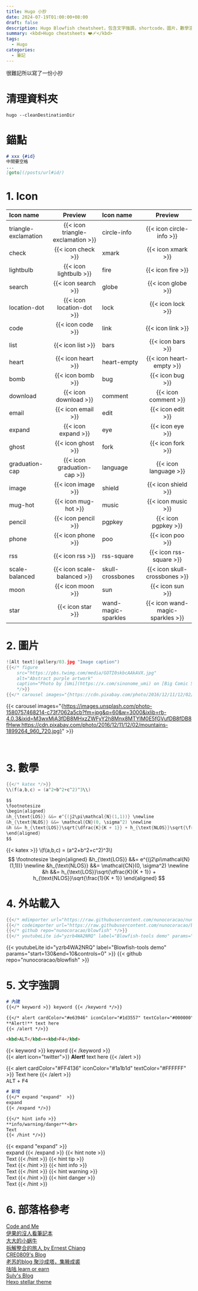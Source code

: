 ```yaml
---
title: Hugo 小抄
date: 2024-07-19T01:00:00+08:00
draft: false
description: Hugo Blowfish cheatsheet，包含文字強調，shortcode，圖片，數學渲染，還有外站載入程式和MarkDown。
summary: <kbd>Hugo cheatsheets ❤️‍🩹</kbd>
tags: 
  - Hugo
categories:
  - 筆記
---
```


很難記所以寫了一份小抄

# 清理資料夾

`hugo --cleanDestinationDir`

# 錨點

```md
# xxx {#id}
中間要空格
...
[goto](/posts/url#id/)
```

# 1. Icon

| Icon name                       | Preview                           | Icon name            | Preview                           |
| :------------------------------ | :------------------------------: | :-------------------- | :------------------------------:  |
| <span class="bg-color">triangle-exclamation</span> | {{< icon triangle-exclamation >}} | <span class="bg-color">circle-info</span> | {{< icon circle-info >}} |
| <span class="bg-color">check</span> | {{< icon check >}} | <span class="bg-color">xmark</span> | {{< icon xmark >}} |
| <span class="bg-color">lightbulb</span> | {{< icon lightbulb >}} | <span class="bg-color">fire</span> | {{< icon fire >}} |
| <span class="bg-color">search</span> | {{< icon search >}} | <span class="bg-color">globe</span> | {{< icon globe >}} |
| <span class="bg-color">location-dot</span> | {{< icon location-dot >}} | <span class="bg-color">lock</span> | {{< icon lock >}} |
| <span class="bg-color">code</span> | {{< icon code >}} | <span class="bg-color">link</span> | {{< icon link >}}                |
| list                            | {{< icon list >}}                 | bars                 | {{< icon bars >}}                 |
| heart                           | {{< icon heart >}}                | heart-empty          | {{< icon heart-empty >}}          |
| bomb                            | {{< icon bomb >}}                 | bug                  | {{< icon bug >}}                  |
| download                        | {{< icon download >}}             | comment              | {{< icon comment >}}              |
| email                           | {{< icon email >}}                | edit                 | {{< icon edit >}}                 |
| expand                          | {{< icon expand >}}               | eye                  | {{< icon eye >}}                  |
| ghost                           | {{< icon ghost >}}                | fork                 | {{< icon fork >}}                 |
| graduation-cap                  | {{< icon graduation-cap >}}       | language             | {{< icon language >}}             |
| image                           | {{< icon image >}}                | shield               | {{< icon shield >}}               |
| mug-hot                         | {{< icon mug-hot >}}              | music                | {{< icon music >}}                |
| pencil                          | {{< icon pencil >}}               | pgpkey               | {{< icon pgpkey >}}               |
| phone                           | {{< icon phone >}}                | poo                  | {{< icon poo >}}                  |
| rss                             | {{< icon rss >}}                  | rss-square           | {{< icon rss-square >}}           |
| scale-balanced                  | {{< icon scale-balanced >}}       | skull-crossbones     | {{< icon skull-crossbones >}}     |
| moon                            | {{< icon moon >}}                 | sun                  | {{< icon sun >}}                  |
| star                            | {{< icon star >}}                 | wand-magic-sparkles  | {{< icon wand-magic-sparkles >}}  |

# 2. 圖片

```go
![Alt text](gallery/03.jpg "Image caption")
{{</* figure
    src="https://pbs.twimg.com/media/GOTI0skbcAAkAVX.jpg"
    alt="Abstract purple artwork"
    caption="Photo by [Umi](https://x.com/sinonome_umi) on [Big Comic Superior](https://bigcomicbros.net/magazines/83422/)"
    */>}}
{{</* carousel images="{https://cdn.pixabay.com/photo/2016/12/11/12/02/mountains-1899264_960_720.jpg, gallery/03.jpg, gallery/01.jpg, gallery/02.jpg, gallery/04.jpg}" */>}}
```

{{< carousel images="{https://images.unsplash.com/photo-1580757468214-c73f7062a5cb?fm=jpg&q=60&w=3000&ixlib=rb-4.0.3&ixid=M3wxMjA3fDB8MHxzZWFyY2h8Mnx8MTYlM0E5fGVufDB8fDB8fHww,https://cdn.pixabay.com/photo/2016/12/11/12/02/mountains-1899264_960_720.jpg}" >}}

<br>

# 3. 數學

```c
{{</* katex */>}}
\\(f(a,b,c) = (a^2+b^2+c^2)^3\\)

$$
\footnotesize
\begin{aligned}
&h_{\text{LOS}} &&= e^{(j2\pi\mathcal{N}(1,1))} \newline
&h_{\text{NLOS}} &&= \mathcal{CN}(0, \sigma^2) \newline
&h &&= h_{\text{LOS}}\sqrt{\dfrac{K}{K + 1}} + h_{\text{NLOS}}\sqrt{\frac{1}{K + 1}}
\end{aligned}
$$
```

{{< katex >}}
\\(f(a,b,c) = (a^2+b^2+c^2)^3\\)
$$
\footnotesize
\begin{aligned}
&h_{\text{LOS}} &&= e^{(j2\pi\mathcal{N}(1,1))} \newline
&h_{\text{NLOS}} &&= \mathcal{CN}(0, \sigma^2) \newline
&h &&= h_{\text{LOS}}\sqrt{\dfrac{K}{K + 1}} + h_{\text{NLOS}}\sqrt{\frac{1}{K + 1}}
\end{aligned}
$$

# 4. 外站載入

```go
{{</* mdimporter url="https://raw.githubusercontent.com/nunocoracao/nunocoracao/master/README.md" */>}}
{{</* codeimporter url="https://raw.githubusercontent.com/nunocoracao/blowfish/main/layouts/shortcodes/mdimporter.html" type="go" */>}}
{{</* github repo="nunocoracao/blowfish" */>}}
{{</* youtubeLite id="yzrb4WA2NRQ" label="Blowfish-tools demo" params="start=130&end=10&controls=0" */>}}
```

{{< youtubeLite id="yzrb4WA2NRQ" label="Blowfish-tools demo" params="start=130&end=10&controls=0" >}}
{{< github repo="nunocoracao/blowfish" >}}

# 5. 文字強調

```md
# 內建
{{</* keyword >}} keyword {{< /keyword */>}}

{{</* alert cardColor="#e63946" iconColor="#1d3557" textColor="#000000" >}}
**Alert!** text here
{{< /alert */>}}

<kbd>ALT</kbd>+<kbd>F4</kbd>
```

{{< keyword >}} keyword {{< /keyword >}}<br>
{{< alert icon="twitter">}}
**Alert!** text here
{{< /alert >}}  

{{< alert  cardColor="#FF4136" iconColor="#1a1b1d" textColor="#FFFFFF" >}}
Text here
{{< /alert >}}  
<kbd>ALT</kbd> + <kbd>F4</kbd>

```md
# 新增
{{</* expand "expand"  >}}
expand
{{< /expand */>}}

{{</* hint info >}}
**info/warning/danger**<br>
Text
{{< /hint */>}}
```

{{< expand "expand"  >}}  
expand
{{< /expand >}}
{{< hint note >}}  
Text
{{< /hint >}}
{{< hint tip >}}  
Text
{{< /hint >}}
{{< hint info >}}  
Text
{{< /hint >}}
{{< hint warning >}}  
Text
{{< /hint >}}
{{< hint danger >}}  
Text
{{< /hint >}}

# 6. 部落格參考

[Code and Me](https://blog.kyomind.tw/)  
[伊果的沒人看筆記本](https://igouist.github.io/)  
[大大的小蜗牛](https://www.eallion.com/)  
[拆解整合的旅人 by Ernest Chiang](https://www.ernestchiang.com/zh/)  
[CRE0809's Blog](https://blog.cre0809.com/)  
[老苏的blog 聚沙成塔，集腋成裘](https://laosu.tech/)  
[咕咕 learn or earn](https://blog.laoda.de/)  
[Sulv's Blog](https://www.sulvblog.cn/)  
[Hexo stellar theme](https://xaoxuu.com/)
